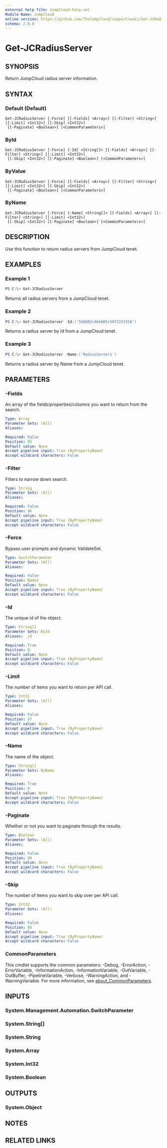 ```yaml
---
external help file: JumpCloud-help.xml
Module Name: JumpCloud
online version: https://github.com/TheJumpCloud/support/wiki/Get-JCRadiusServer
schema: 2.0.0
---
```


# Get-JCRadiusServer

## SYNOPSIS
Return JumpCloud radius server information.

## SYNTAX

### Default (Default)
```
Get-JCRadiusServer [-Force] [[-Fields] <Array>] [[-Filter] <String>] [[-Limit] <Int32>] [[-Skip] <Int32>]
 [[-Paginate] <Boolean>] [<CommonParameters>]
```

### ById
```
Get-JCRadiusServer [-Force] [-Id] <String[]> [[-Fields] <Array>] [[-Filter] <String>] [[-Limit] <Int32>]
 [[-Skip] <Int32>] [[-Paginate] <Boolean>] [<CommonParameters>]
```

### ByValue
```
Get-JCRadiusServer [-Force] [[-Fields] <Array>] [[-Filter] <String>] [[-Limit] <Int32>] [[-Skip] <Int32>]
 [[-Paginate] <Boolean>] [<CommonParameters>]
```

### ByName
```
Get-JCRadiusServer [-Force] [-Name] <String[]> [[-Fields] <Array>] [[-Filter] <String>] [[-Limit] <Int32>]
 [[-Skip] <Int32>] [[-Paginate] <Boolean>] [<CommonParameters>]
```

## DESCRIPTION
Use this function to return radius servers from JumpCloud tenet.

## EXAMPLES

### Example 1
```powershell
PS C:\> Get-JCRadiusServer
```

Returns all radius servers from a JumpCloud tenet.

### Example 2
```powershell
PS C:\> Get-JCRadiusServer -Id:('5d6802c46eb05c5971151558')
```

Returns a radius server by Id from a JumpCloud tenet.

### Example 3
```powershell
PS C:\> Get-JCRadiusServer -Name:('RadiusServer1')
```

Returns a radius server by Name from a JumpCloud tenet.

## PARAMETERS

### -Fields
An array of the fields/properties/columns you want to return from the search.

```yaml
Type: Array
Parameter Sets: (All)
Aliases:

Required: False
Position: 95
Default value: None
Accept pipeline input: True (ByPropertyName)
Accept wildcard characters: False
```

### -Filter
Filters to narrow down search.

```yaml
Type: String
Parameter Sets: (All)
Aliases:

Required: False
Position: 96
Default value: None
Accept pipeline input: True (ByPropertyName)
Accept wildcard characters: False
```

### -Force
Bypass user prompts and dynamic ValidateSet.

```yaml
Type: SwitchParameter
Parameter Sets: (All)
Aliases:

Required: False
Position: Named
Default value: None
Accept pipeline input: True (ByPropertyName)
Accept wildcard characters: False
```

### -Id
The unique id of the object.

```yaml
Type: String[]
Parameter Sets: ById
Aliases: _id

Required: True
Position: 0
Default value: None
Accept pipeline input: True (ByPropertyName)
Accept wildcard characters: False
```

### -Limit
The number of items you want to return per API call.

```yaml
Type: Int32
Parameter Sets: (All)
Aliases:

Required: False
Position: 97
Default value: None
Accept pipeline input: True (ByPropertyName)
Accept wildcard characters: False
```

### -Name
The name of the object.

```yaml
Type: String[]
Parameter Sets: ByName
Aliases:

Required: True
Position: 0
Default value: None
Accept pipeline input: True (ByPropertyName)
Accept wildcard characters: False
```

### -Paginate
Whether or not you want to paginate through the results.

```yaml
Type: Boolean
Parameter Sets: (All)
Aliases:

Required: False
Position: 99
Default value: None
Accept pipeline input: True (ByPropertyName)
Accept wildcard characters: False
```

### -Skip
The number of items you want to skip over per API call.

```yaml
Type: Int32
Parameter Sets: (All)
Aliases:

Required: False
Position: 98
Default value: None
Accept pipeline input: True (ByPropertyName)
Accept wildcard characters: False
```

### CommonParameters
This cmdlet supports the common parameters: -Debug, -ErrorAction, -ErrorVariable, -InformationAction, -InformationVariable, -OutVariable, -OutBuffer, -PipelineVariable, -Verbose, -WarningAction, and -WarningVariable. For more information, see [about_CommonParameters](http://go.microsoft.com/fwlink/?LinkID=113216).

## INPUTS

### System.Management.Automation.SwitchParameter
### System.String[]
### System.String
### System.Array
### System.Int32
### System.Boolean
## OUTPUTS

### System.Object
## NOTES

## RELATED LINKS
